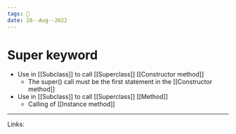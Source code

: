 ```yaml
---
tags: 🌱
date: 28--Aug--2022
---
```


# Super keyword

- Use in [[Subclass]] to call [[Superclass]] [[Constructor method]]
    - The super() call must be the first statement in the [[Constructor method]]
- Use in [[Subclass]] to call [[Superclass]] [[Method]]
    - Calling of [[Instance method]]

---
Links: 